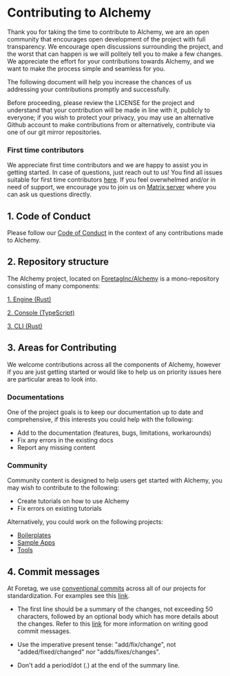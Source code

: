 # Contributing to Alchemy

Thank you for taking the time to contribute to Alchemy, we are an open community that encourages open development of the project with full transparency. We encourage open discussions surrounding the project, and the worst that can happen is we will politely tell you to make a few changes. We appreciate the effort for your contributions towards Alchemy, and we want to make the process simple and seamless for you.

The following document will help you increase the chances of us addressing your contributions promptly and successfully.

Before proceeding, please review the LICENSE for the project and understand that your contribution will be made in line with it, publicly to everyone; if you wish to protect your privacy, you may use an alternative Github account to make contributions from or alternatively, contribute via one of our git mirror repositories.

### First time contributors

We appreciate first time contributors and we are happy to assist you in getting started. In case of questions, just reach out to us! You find all issues suitable for first time contributors [here](https://github.com/ForetagInc/Alchemy/issues?q=is%3Aopen+is%3Aissue+label%3A%22good+first+issue%22). If you feel overwhelmed and/or in need of support, we encourage you to join us on [Matrix server](https://matrix.to/#/#alchemy:matrix.org) where you can ask us questions directly.

## 1. Code of Conduct
Please follow our [Code of Conduct](https://github.com/ForetagInc/Alchemy/blob/dev/.github/code_of_conduct.md) in the context of any contributions made to Alchemy.

## 2. Repository structure
The Alchemy project, located on [ForetagInc/Alchemy](https://github.com/ForetagInc/Alchemy) is a mono-repository consisting of many components:

[1. Engine (Rust)](https://github.com/ForetagInc/Alchemy/tree/dev/engine)

[2. Console (TypeScript)](https://github.com/ForetagInc/Alchemy/tree/dev/console)

[3. CLI (Rust)](https://github.com/ForetagInc/Alchemy/tree/dev/cli)

## 3. Areas for Contributing

We welcome contributions across all the components of Alchemy, however if you are just getting started or would like to help us on priority issues here are particular areas to look into.

### Documentations

One of the project goals is to keep our documentation up to date and comprehensive, if this interests you could help with the following:

- Add to the documentation (features, bugs, limitations, workarounds)
- Fix any errors in the existing docs
- Report any missing content

### Community

Community content is designed to help users get started with Alchemy, you may wish to contribute to the following:

- Create tutorials on how to use Alchemy
- Fix errors on existing tutorials

Alternatively, you could work on the following projects:

- [Boilerplates](https://github.com/ForetagInc/Alchemy/tree/master/community/boilerplates)
- [Sample Apps](https://github.com/ForetagInc/Alchemy/tree/master/community/sample-apps)
- [Tools](https://github.com/ForetagInc/Alchemy/tree/master/community/tools)

## 4. Commit messages

At Foretag, we use [conventional commits](https://www.conventionalcommits.org/) across all of our projects for standardization. For examples see this [link](https://www.conventionalcommits.org/en/v1.0.0/#examples).

- The first line should be a summary of the changes, not exceeding 50 characters, followed by an optional body which has more details about the changes. Refer to this [link](https://github.com/erlang/otp/wiki/writing-good-commit-messages) for more information on writing good commit messages.

- Use the imperative present tense: "add/fix/change", not "added/fixed/changed" nor "adds/fixes/changes".

- Don't add a period/dot (.) at the end of the summary line.

